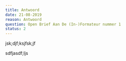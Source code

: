 ```yaml
---
title: Antwoord
date: 21-08-2019
reason: Antwoord
question: Open Brief Aan De (In-)Formateur nummer 1
status: 2
---
```

jsk;djf;ksjfsk;jf

sdfjasdf;ljs
